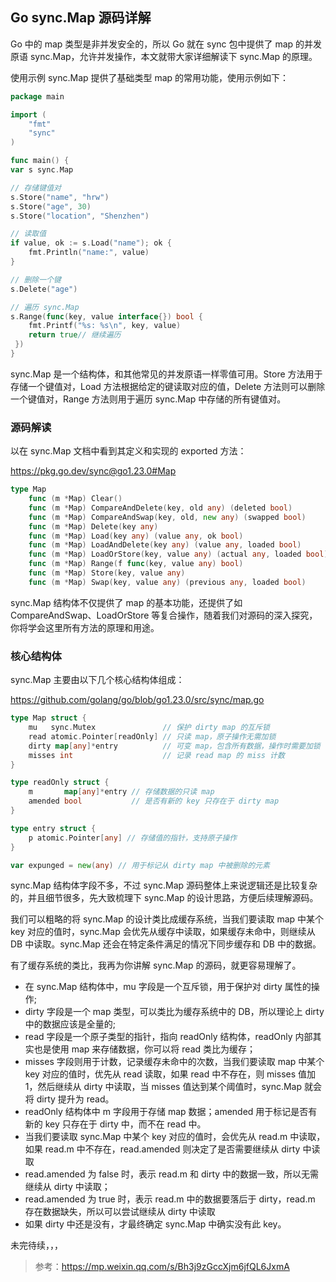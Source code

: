 ## Go sync.Map 源码详解

Go 中的 map 类型是非并发安全的，所以 Go 就在 sync 包中提供了 map 的并发原语 sync.Map，允许并发操作，本文就带大家详细解读下 sync.Map 的原理。

使用示例
sync.Map 提供了基础类型 map 的常用功能，使用示例如下：

```go
package main

import (
    "fmt"
    "sync"
)

func main() {
var s sync.Map

// 存储键值对
s.Store("name", "hrw")
s.Store("age", 30)
s.Store("location", "Shenzhen")

// 读取值
if value, ok := s.Load("name"); ok {
    fmt.Println("name:", value)
}

// 删除一个键
s.Delete("age")

// 遍历 sync.Map
s.Range(func(key, value interface{}) bool {
    fmt.Printf("%s: %s\n", key, value)
    return true// 继续遍历
 })
}
```

sync.Map 是一个结构体，和其他常见的并发原语一样零值可用。Store 方法用于存储一个键值对，Load 方法根据给定的键读取对应的值，Delete 方法则可以删除一个键值对，Range 方法则用于遍历 sync.Map 中存储的所有键值对。

### 源码解读
以在 sync.Map 文档中看到其定义和实现的 exported 方法：

https://pkg.go.dev/sync@go1.23.0#Map

```go
type Map
    func (m *Map) Clear()
    func (m *Map) CompareAndDelete(key, old any) (deleted bool)
    func (m *Map) CompareAndSwap(key, old, new any) (swapped bool)
    func (m *Map) Delete(key any)
    func (m *Map) Load(key any) (value any, ok bool)
    func (m *Map) LoadAndDelete(key any) (value any, loaded bool)
    func (m *Map) LoadOrStore(key, value any) (actual any, loaded bool)
    func (m *Map) Range(f func(key, value any) bool)
    func (m *Map) Store(key, value any)
    func (m *Map) Swap(key, value any) (previous any, loaded bool)
```
sync.Map 结构体不仅提供了 map 的基本功能，还提供了如 CompareAndSwap、LoadOrStore 等复合操作，随着我们对源码的深入探究，你将学会这里所有方法的原理和用途。

### 核心结构体
sync.Map 主要由以下几个核心结构体组成：

https://github.com/golang/go/blob/go1.23.0/src/sync/map.go

```go
type Map struct {
    mu   sync.Mutex               // 保护 dirty map 的互斥锁
    read atomic.Pointer[readOnly] // 只读 map，原子操作无需加锁
    dirty map[any]*entry          // 可变 map，包含所有数据，操作时需要加锁
    misses int                    // 记录 read map 的 miss 计数
}

type readOnly struct {
    m       map[any]*entry // 存储数据的只读 map
    amended bool           // 是否有新的 key 只存在于 dirty map
}

type entry struct {
    p atomic.Pointer[any] // 存储值的指针，支持原子操作
}

var expunged = new(any) // 用于标记从 dirty map 中被删除的元素
```
sync.Map 结构体字段不多，不过 sync.Map 源码整体上来说逻辑还是比较复杂的，并且细节很多，先大致梳理下 sync.Map 的设计思路，方便后续理解源码。

我们可以粗略的将 sync.Map 的设计类比成缓存系统，当我们要读取 map 中某个 key 对应的值时，sync.Map 会优先从缓存中读取，如果缓存未命中，则继续从 DB 中读取。sync.Map 还会在特定条件满足的情况下同步缓存和 DB 中的数据。

有了缓存系统的类比，我再为你讲解 sync.Map 的源码，就更容易理解了。

- 在 sync.Map 结构体中，mu 字段是一个互斥锁，用于保护对 dirty 属性的操作;
- dirty 字段是一个 map 类型，可以类比为缓存系统中的 DB，所以理论上 dirty 中的数据应该是全量的;
- read 字段是一个原子类型的指针，指向 readOnly 结构体，readOnly 内部其实也是使用 map 来存储数据，你可以将 read 类比为缓存；
- misses 字段则用于计数，记录缓存未命中的次数，当我们要读取 map 中某个 key 对应的值时，优先从 read 读取，如果 read 中不存在，则 misses 值加 1，然后继续从 dirty 中读取，当 misses 值达到某个阈值时，sync.Map 就会将 dirty 提升为 read。
- readOnly 结构体中 m 字段用于存储 map 数据；amended 用于标记是否有新的 key 只存在于 dirty 中，而不在 read 中。
- 当我们要读取 sync.Map 中某个 key 对应的值时，会优先从 read.m 中读取，如果 read.m 中不存在，read.amended 则决定了是否需要继续从 dirty 中读取
- read.amended 为 false 时，表示 read.m 和 dirty 中的数据一致，所以无需继续从 dirty 中读取；
- read.amended 为 true 时，表示 read.m 中的数据要落后于 dirty，read.m 存在数据缺失，所以可以尝试继续从 dirty 中读取
- 如果 dirty 中还是没有，才最终确定 sync.Map 中确实没有此 key。


未完待续，，，

> 参考：https://mp.weixin.qq.com/s/Bh3j9zGccXjm6jfQL6JxmA  